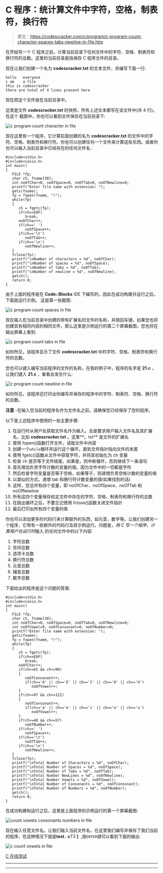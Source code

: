# C 程序：统计算文件中字符，空格，制表符，换行符

> 原文：<https://codescracker.com/c/program/c-program-count-character-spaces-tabs-newline-in-file.htm>

在开始写一个 C 程序之前，计算当前目录下任何文件中的字符、空格、制表符和换行符的总数。这里的当前目录是指保存 C 程序文件的目录。

现在让我们创建一个名为 **codescracker.txt** 的文本文件，并编写下面一行:

```
hello	everyone
i am	a file
this is codescracker
there are total of 4 lines present here
```

现在把这个文件放在当前目录中。

这里是文件 **codescracker.txt** 的快照，所有上述文本都写在该文件中(共 4 行)。在这个 截图中，你也可以看到文件保存在当前目录下:

![c program count character in file](img/f531cc0d43cba1a15a6943875ea5575d.png)

现在这里有一个程序，它计算前面创建的名为 **codescracker.txt** 的文件中的字符、空格、制表符和换行符。你也可以创建任何一个文件来计算这些东西。或者你也可以输入当前目录中已经存在的任何文件名 :

```
#include<stdio.h>
#include<conio.h>
int main()
{
   FILE *fp;
   char ch, fname[30];
   int noOfChar=0, noOfSpace=0, noOfTab=0, noOfNewline=0;
   printf("Enter file name with extension: ");
   gets(fname);
   fp = fopen(fname, "r");
   while(fp)
   {
      ch = fgetc(fp);
      if(ch==EOF)
         break;
      noOfChar++;
      if(ch==' ')
         noOfSpace++;
      if(ch=='\t')
         noOfTab++;
      if(ch=='\n')
         noOfNewline++;
   }
   fclose(fp);
   printf("\nNumber of characters = %d", noOfChar);
   printf("\nNumber of spaces = %d", noOfSpace);
   printf("\nNumber of tabs = %d", noOfTab);
   printf("\nNumber of newline = %d", noOfNewline);
   getch();
   return 0;
}
```

由于上面的程序是在 **Code::Blocks** IDE 下编写的，因此在成功构建并运行之后，下面是运行示例。 这是第一张截图:

![c program count spaces in file](img/2862297f9986a808e3e3822f113ae45f.png)

现在输入在当前目录中创建的带有扩展名的文件的名称，并按回车键。如果您也将创建具有相同内容的相同文件，那么这里是示例运行的第二个屏幕截图，您也将在输出屏幕上看到:

![c program count tabs in file](img/abd12ac77823cd90a85fce76e830aa26.png)

如你所见，该程序显示了文件 **codescracker.txt** 中的字符、空格、制表符和换行符的总数。

您也可以键入编写当前程序的文件的名称。在我的例子中，程序的名字是 **21.c** ， 让我们键入 **21.c** ，看看会发生什么:

![c program count newline in file](img/e5b7788c89c315b9a48c2b73f3828b3f.png)

如你所见，该程序还打印出你编写并保存的程序中的字符、制表符、空格、换行符的总数。

**注意** -在输入您当前的程序名作为文件名之前，请确保您已经保存了您的程序。

以下是上述程序中使用的一些主要步骤:

1.  在运行时从用户处获取文件名作为输入。总是要求用户输入文件名及其扩展名，比如 **codescracker.txt** 。这里**。txt** 是文件的扩展名
2.  使用 fopen()函数打开文件，读取文件中内容
3.  创建一个`while`循环并运行这个循环，直到文件指针指向文件的末尾
4.  使用 fgetc()函数从文件中获取字符，并将其初始化为 ch 变量
5.  检查 ch 是否等于文件结尾，如果是，则中断循环，否则继续下一条语句
6.  首先增加负责字符计数的变量的值。因为文件中的一切都是字符
7.  然后检查字符变量是否等于空格，如果等于，则递增负责空格计数的变量的值
8.  以类似的方式，递增 tab 和换行符计数变量的值(如果找到的话)
9.  这样，您总共有四个变量，即 noOfChar、noOfSpace、noOfTab 和 noOfNewline
10.  所有这四个变量保存给定文件中存在的字符、空格、制表符和换行符的总数
11.  在跳出循环之后，不要忘记使用 fclose()函数关闭文件指针
12.  最后打印出所有四个变量的值

你也可以添加更多的代码行来计算额外的东西，如元音，数字等。让我们创建另一个程序，它带有一些额外的代码行及其示例运行。问题是，*用 C 写一个程序，计算用户在运行时*输入 的任何文件中的以下内容:

1.  字符总数
2.  空间总数
3.  选项卡总数
4.  换行符总数
5.  元音总数
6.  辅音总数
7.  数字总数

下面给出的程序是这个问题的答案:

```
#include<stdio.h>
#include<conio.h>
int main()
{
   FILE *fp;
   char ch, fname[30];
   int noOfChar=0, noOfSpace=0, noOfTab=0, noOfNewline=0;
   int noOfVowel=0, noOfConsonant=0, noOfNumber=0;
   printf("Enter file name with extension: ");
   gets(fname);
   fp = fopen(fname, "r");
   while(fp)
   {
      ch = fgetc(fp);
      if(ch==EOF)
         break;
      noOfChar++;
      if(ch>=65 && ch<=90)
      {
         noOfConsonant++;
         if(ch=='A' || ch=='E' || ch=='I' || ch=='O' || ch=='U')
            noOfVowel++;
      }
      if(ch>=97 && ch<=122)
      {
         noOfConsonant++;
         if(ch=='a' || ch=='e' || ch=='i' || ch=='o' || ch=='u')
            noOfVowel++;
      }
      if(ch>=48 && ch<=57)
         noOfNumber++;
      if(ch==' ')
         noOfSpace++;
      if(ch=='\t')
         noOfTab++;
      if(ch=='\n')
         noOfNewline++;
   }
   fclose(fp);
   printf("\nTotal Number of Characters = %d", noOfChar);
   printf("\nTotal Number of Spaces = %d", noOfSpace);
   printf("\nTotal Number of Tabs = %d", noOfTab);
   printf("\nTotal Number NewLines = %d", noOfNewline);
   printf("\nTotal Number Vowels = %d", noOfVowel);
   printf("\nTotal Number of Consonants = %d", noOfConsonant);
   printf("\nTotal Number of Numbers = %d", noOfNumber);
   getch();
   return 0;
}
```

在成功构建和运行之后，这里是上面程序的示例运行的第一个屏幕截图:

![count vowels consonants numbers in file](img/77425bf9b758f80e85928f2327decf47.png)

现在输入任意文件名。让我们输入当前文件名，在这里我们编写并保存了我们当前的程序，在这种情况下就是**test . c**T3 】,按`ENTER`键可以看到下面的输出:

![c count vowels in file](img/9331f7e3ed75921dedddb370cc8f2c95.png)

[C 在线测试](/exam/showtest.php?subid=2)

* * *

* * *